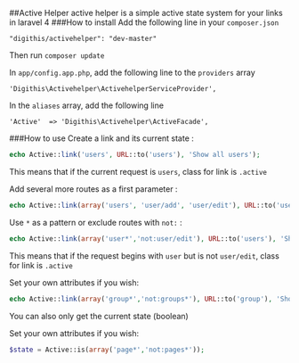##Active Helper
active helper is a simple active state system for your links in laravel 4
###How to install
Add the following line in your `composer.json`
	
	"digithis/activehelper": "dev-master"

Then run `composer update`

In `app/config.app.php`, add the following line to the `providers` array 

	'Digithis\Activehelper\ActivehelperServiceProvider',
	

In the `aliases` array, add the following line

	'Active'  => 'Digithis\Activehelper\ActiveFacade',
	
###How to use
Create a link and its current state :

```php
echo Active::link('users', URL::to('users'), 'Show all users');
```
This means that if the current request is `users`, class for link is `.active`


Add several more routes as a first parameter :

```php
echo Active::link(array('users', 'user/add', 'user/edit'), URL::to('users'), 'Show all users');
```


Use `*` as a pattern or exclude routes with `not:` :

```php
echo Active::link(array('user*','not:user/edit'), URL::to('users'), 'Show all users');
```
This means that if the request begins with `user` but is not `user/edit`, class for link is `.active`


Set your own attributes if you wish:

```php
echo Active::link(array('group*','not:groups*'), URL::to('group'), 'Show group', array('id' => 'mycustomid'));
```

You can also only get the current state (boolean)

Set your own attributes if you wish:

```php
$state = Active::is(array('page*','not:pages*'));
```


